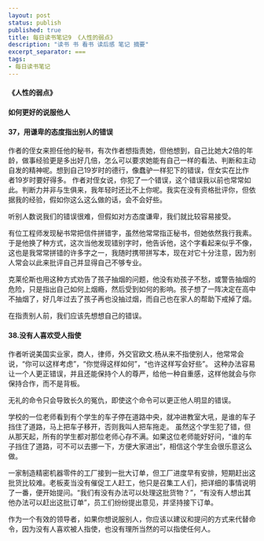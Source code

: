 ```yaml
---
layout: post
status: publish
published: true
title: 每日读书笔记9 《人性的弱点》
description: "读书 书 看书 读后感 笔记 摘要"
excerpt_separator: ===
tags:
- 每日读书笔记
---
```


#### 《人性的弱点》 
 
#### 如何更好的说服他人
 
#### 37，用谦卑的态度指出别人的错误
 
作者的侄女来担任他的秘书，有次作者想指责她，但他想到，自己比她大2倍的年龄，做事经验更是多出好几倍，怎么可以要求她能有自己一样的看法、判断和主动自发的精神呢。想到自己19岁时的德行，像蠢驴一样犯下的错误，侄女实在比作者19岁时要好得多。
作者对侄女说，你犯了一个错误，这个错误我以前也常常如此。判断力并非与生俱来，我年轻时还比不上你呢。我实在没有资格批评你，但依据我的经验，假如你这么这么做的话，会不会好些。
 
听别人数说我们的错误很难，但假如对方态度谦卑，我们就比较容易接受。
 
有位工程师发现秘书常把信件拼错字，虽然他常常指正秘书，但她依然我行我素。于是他换了种方式，这次当他发现错别字时，他告诉他，这个字看起来似乎不像，这也是我常常拼错的许多字之一，我随时携带拼写本，现在对它十分注意，因为别人常会以此来批评自己并显得自己不够专业。
 
克莱伦斯也用这种方式劝告了孩子抽烟的问题，他没有劝孩子不愁，或警告抽烟的危险，只是指出自己如何上烟瘾，然后受到如何的影响。孩子想了一阵决定在高中不抽烟了，好几年过去了孩子再也没抽过烟，而自己也在家人的帮助下戒掉了烟。
 
在指责别人前，我们应该先想想自己的错误。

#### 38.没有人喜欢受人指使
 
作者听说美国实业家，商人，律师，外交官欧文.杨从来不指使别人，他常常会说，“你可以这样考虑”，“你觉得这样如何”，“也许这样写会好些”。
这种办法容易让一个人更正错误，并且还能保持个人的尊严，给他一种自重感，这样他就会与你保持合作，而不是背板。
 
无礼的命令只会导致长久的冤仇，即使这个命令可以更正他人明显的错误。
 
学校的一位老师看到有个学生的车子停在道路中央，就冲进教室大吼，是谁的车子挡住了道路，马上把车子移开，否则我叫人把车拖走。
虽然这个学生犯了错，但从那天起，所有的学生都对那位老师心存不满。如果这位老师能好好问，“谁的车子挡住了道路，可不可以去挪一下，方便大家进出”，相信这个学生会很乐意这么做。
 
一家制造精密机器零件的工厂接到一批大订单，但工厂进度早有安排，短期赶出这批货比较难。老板麦当没有催促工人赶工，他只是召集工人们，把详细的事情说明了一番，便开始提问。“我们有没有办法可以处理这批货物？”，“有没有人想出其他办法可以赶出这批订单”，员工们纷纷提出意见，并坚持接下订单。
 
作为一个有效的领导者，如果你想说服别人，你应该以建议和提问的方式来代替命令，因为没有人喜欢被人指使，也没有理所当然的可以指使任何人。

